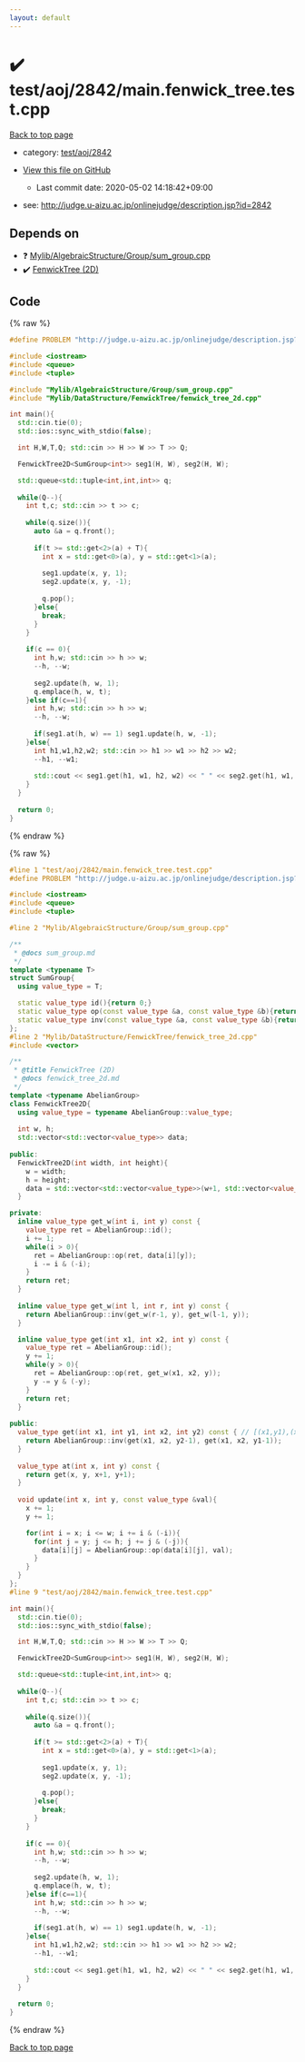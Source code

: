 ```yaml
---
layout: default
---
```


<!-- mathjax config similar to math.stackexchange -->
<script type="text/javascript" async
  src="https://cdnjs.cloudflare.com/ajax/libs/mathjax/2.7.5/MathJax.js?config=TeX-MML-AM_CHTML">
</script>
<script type="text/x-mathjax-config">
  MathJax.Hub.Config({
    TeX: { equationNumbers: { autoNumber: "AMS" }},
    tex2jax: {
      inlineMath: [ ['$','$'] ],
      processEscapes: true
    },
    "HTML-CSS": { matchFontHeight: false },
    displayAlign: "left",
    displayIndent: "2em"
  });
</script>

<script type="text/javascript" src="https://cdnjs.cloudflare.com/ajax/libs/jquery/3.4.1/jquery.min.js"></script>
<script src="https://cdn.jsdelivr.net/npm/jquery-balloon-js@1.1.2/jquery.balloon.min.js" integrity="sha256-ZEYs9VrgAeNuPvs15E39OsyOJaIkXEEt10fzxJ20+2I=" crossorigin="anonymous"></script>
<script type="text/javascript" src="../../../../assets/js/copy-button.js"></script>
<link rel="stylesheet" href="../../../../assets/css/copy-button.css" />


# :heavy_check_mark: test/aoj/2842/main.fenwick_tree.test.cpp

<a href="../../../../index.html">Back to top page</a>

* category: <a href="../../../../index.html#64e19fd3e4193a1559ce21d32ec43623">test/aoj/2842</a>
* <a href="{{ site.github.repository_url }}/blob/master/test/aoj/2842/main.fenwick_tree.test.cpp">View this file on GitHub</a>
    - Last commit date: 2020-05-02 14:18:42+09:00


* see: <a href="http://judge.u-aizu.ac.jp/onlinejudge/description.jsp?id=2842">http://judge.u-aizu.ac.jp/onlinejudge/description.jsp?id=2842</a>


## Depends on

* :question: <a href="../../../../library/Mylib/AlgebraicStructure/Group/sum_group.cpp.html">Mylib/AlgebraicStructure/Group/sum_group.cpp</a>
* :heavy_check_mark: <a href="../../../../library/Mylib/DataStructure/FenwickTree/fenwick_tree_2d.cpp.html">FenwickTree (2D)</a>


## Code

<a id="unbundled"></a>
{% raw %}
```cpp
#define PROBLEM "http://judge.u-aizu.ac.jp/onlinejudge/description.jsp?id=2842"

#include <iostream>
#include <queue>
#include <tuple>

#include "Mylib/AlgebraicStructure/Group/sum_group.cpp"
#include "Mylib/DataStructure/FenwickTree/fenwick_tree_2d.cpp"

int main(){
  std::cin.tie(0);
  std::ios::sync_with_stdio(false);

  int H,W,T,Q; std::cin >> H >> W >> T >> Q;

  FenwickTree2D<SumGroup<int>> seg1(H, W), seg2(H, W);

  std::queue<std::tuple<int,int,int>> q;
  
  while(Q--){
    int t,c; std::cin >> t >> c;
    
    while(q.size()){
      auto &a = q.front();
      
      if(t >= std::get<2>(a) + T){
        int x = std::get<0>(a), y = std::get<1>(a);
        
        seg1.update(x, y, 1);
        seg2.update(x, y, -1);
        
        q.pop();
      }else{
        break;
      }
    }
      
    if(c == 0){
      int h,w; std::cin >> h >> w;
      --h, --w;
      
      seg2.update(h, w, 1);
      q.emplace(h, w, t);
    }else if(c==1){
      int h,w; std::cin >> h >> w;
      --h, --w;
      
      if(seg1.at(h, w) == 1) seg1.update(h, w, -1);
    }else{
      int h1,w1,h2,w2; std::cin >> h1 >> w1 >> h2 >> w2;
      --h1, --w1;
      
      std::cout << seg1.get(h1, w1, h2, w2) << " " << seg2.get(h1, w1, h2, w2) << std::endl;
    }
  }
  
  return 0;
}

```
{% endraw %}

<a id="bundled"></a>
{% raw %}
```cpp
#line 1 "test/aoj/2842/main.fenwick_tree.test.cpp"
#define PROBLEM "http://judge.u-aizu.ac.jp/onlinejudge/description.jsp?id=2842"

#include <iostream>
#include <queue>
#include <tuple>

#line 2 "Mylib/AlgebraicStructure/Group/sum_group.cpp"

/**
 * @docs sum_group.md
 */
template <typename T>
struct SumGroup{
  using value_type = T;

  static value_type id(){return 0;}
  static value_type op(const value_type &a, const value_type &b){return a + b;}
  static value_type inv(const value_type &a, const value_type &b){return a - b;}
};
#line 2 "Mylib/DataStructure/FenwickTree/fenwick_tree_2d.cpp"
#include <vector>

/**
 * @title FenwickTree (2D)
 * @docs fenwick_tree_2d.md
 */
template <typename AbelianGroup>
class FenwickTree2D{
  using value_type = typename AbelianGroup::value_type;
      
  int w, h;
  std::vector<std::vector<value_type>> data;
      
public:
  FenwickTree2D(int width, int height){
    w = width;
    h = height;
    data = std::vector<std::vector<value_type>>(w+1, std::vector<value_type>(h+1));
  }

private:
  inline value_type get_w(int i, int y) const {
    value_type ret = AbelianGroup::id();
    i += 1;
    while(i > 0){
      ret = AbelianGroup::op(ret, data[i][y]);
      i -= i & (-i);
    }
    return ret;
  }
  
  inline value_type get_w(int l, int r, int y) const {
    return AbelianGroup::inv(get_w(r-1, y), get_w(l-1, y));
  }

  inline value_type get(int x1, int x2, int y) const {
    value_type ret = AbelianGroup::id();
    y += 1;
    while(y > 0){
      ret = AbelianGroup::op(ret, get_w(x1, x2, y));
      y -= y & (-y);
    }
    return ret;
  }
  
public:
  value_type get(int x1, int y1, int x2, int y2) const { // [(x1,y1),(x2,y2))
    return AbelianGroup::inv(get(x1, x2, y2-1), get(x1, x2, y1-1));
  }
     
  value_type at(int x, int y) const {
    return get(x, y, x+1, y+1);
  }
     
  void update(int x, int y, const value_type &val){
    x += 1;
    y += 1;

    for(int i = x; i <= w; i += i & (-i)){
      for(int j = y; j <= h; j += j & (-j)){
        data[i][j] = AbelianGroup::op(data[i][j], val);
      }
    }
  }
};
#line 9 "test/aoj/2842/main.fenwick_tree.test.cpp"

int main(){
  std::cin.tie(0);
  std::ios::sync_with_stdio(false);

  int H,W,T,Q; std::cin >> H >> W >> T >> Q;

  FenwickTree2D<SumGroup<int>> seg1(H, W), seg2(H, W);

  std::queue<std::tuple<int,int,int>> q;
  
  while(Q--){
    int t,c; std::cin >> t >> c;
    
    while(q.size()){
      auto &a = q.front();
      
      if(t >= std::get<2>(a) + T){
        int x = std::get<0>(a), y = std::get<1>(a);
        
        seg1.update(x, y, 1);
        seg2.update(x, y, -1);
        
        q.pop();
      }else{
        break;
      }
    }
      
    if(c == 0){
      int h,w; std::cin >> h >> w;
      --h, --w;
      
      seg2.update(h, w, 1);
      q.emplace(h, w, t);
    }else if(c==1){
      int h,w; std::cin >> h >> w;
      --h, --w;
      
      if(seg1.at(h, w) == 1) seg1.update(h, w, -1);
    }else{
      int h1,w1,h2,w2; std::cin >> h1 >> w1 >> h2 >> w2;
      --h1, --w1;
      
      std::cout << seg1.get(h1, w1, h2, w2) << " " << seg2.get(h1, w1, h2, w2) << std::endl;
    }
  }
  
  return 0;
}

```
{% endraw %}

<a href="../../../../index.html">Back to top page</a>


